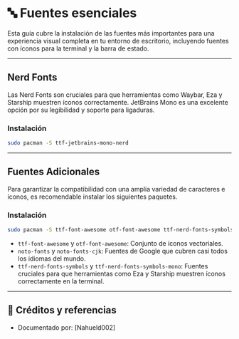 
# 🔤 Fuentes esenciales

Esta guía cubre la instalación de las fuentes más importantes para una experiencia visual completa en tu entorno de escritorio, incluyendo fuentes con íconos para la terminal y la barra de estado.

---

## Nerd Fonts

Las Nerd Fonts son cruciales para que herramientas como Waybar, Eza y Starship muestren íconos correctamente. JetBrains Mono es una excelente opción por su legibilidad y soporte para ligaduras.

### Instalación

```bash
sudo pacman -S ttf-jetbrains-mono-nerd
```

-----

## Fuentes Adicionales

Para garantizar la compatibilidad con una amplia variedad de caracteres e íconos, es recomendable instalar los siguientes paquetes.

### Instalación

```bash
sudo pacman -S ttf-font-awesome otf-font-awesome ttf-nerd-fonts-symbols ttf-nerd-fonts-symbols-mono noto-fonts noto-fonts-cjk
```

  * `ttf-font-awesome` y `otf-font-awesome`: Conjunto de íconos vectoriales.
  * `noto-fonts` y `noto-fonts-cjk`: Fuentes de Google que cubren casi todos los idiomas del mundo.
  * `ttf-nerd-fonts-symbols` y `ttf-nerd-fonts-symbols-mono`: Fuentes cruciales para que herramientas como Eza y Starship muestren íconos correctamente en la terminal.

-----

## 📁 Créditos y referencias

* Documentado por: \[Nahueld002]